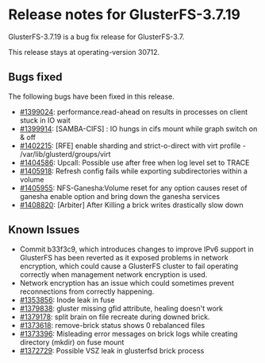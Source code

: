 # Release notes for GlusterFS-3.7.19

GlusterFS-3.7.19 is a bug fix release for GlusterFS-3.7.

This release stays at operating-version 30712.

## Bugs fixed

The following bugs have been fixed in this release.

- [#1399024](https://bugzilla.redhat.com/1399024): performance.read-ahead on results in processes on client stuck in IO wait
- [#1399914](https://bugzilla.redhat.com/1399914): [SAMBA-CIFS] : IO hungs in cifs mount while graph switch on & off
- [#1402215](https://bugzilla.redhat.com/1402215): [RFE] enable sharding and strict-o-direct with virt profile - /var/lib/glusterd/groups/virt
- [#1404586](https://bugzilla.redhat.com/1404586): Upcall: Possible use after free when log level set to TRACE
- [#1405918](https://bugzilla.redhat.com/1405918): Refresh config fails while exporting subdirectories within a volume
- [#1405955](https://bugzilla.redhat.com/1405955): NFS-Ganesha:Volume reset for any option causes reset of ganesha enable option and bring down the ganesha services
- [#1408820](https://bugzilla.redhat.com/1408820): [Arbiter] After Killing a brick writes drastically slow down

## Known Issues

- Commit b33f3c9, which introduces changes to improve IPv6 support in GlusterFS has been reverted as it exposed problems in network encryption, which could cause a GlusterFS cluster to fail operating correctly when management network encryption is used.
- Network encryption has an issue which could sometimes prevent reconnections from correctly happening.
- [#1353856](https://bugzilla.redhat.com/1353856): Inode leak in fuse
- [#1379838](https://bugzilla.redhat.com/1379838): gluster missing gfid attribute, healing doesn't work
- [#1379178](https://bugzilla.redhat.com/1379178): split brain on file recreate during downed brick.
- [#1373618](https://bugzilla.redhat.com/1373618): remove-brick status shows 0 rebalanced files
- [#1373396](https://bugzilla.redhat.com/1373396): Misleading error messages on brick logs while creating directory (mkdir) on fuse mount
- [#1372729](https://bugzilla.redhat.com/1372729): Possible VSZ leak in glusterfsd brick process
